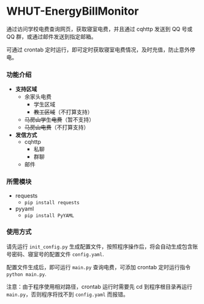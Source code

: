 # WHUT-EnergyBillMonitor

通过访问学校电费查询网页，获取寝室电费，并且通过 cqhttp 发送到 QQ 号或 QQ 群，或通过邮件发送到指定邮箱。

可通过 crontab 定时运行，即可定时获取寝室电费情况，及时充值，防止意外停电。

### 功能介绍

- **支持区域**
    - 余家头电费
        - 学生区域
        - ~~教工区域~~（不打算支持）
    - ~~马房山学生电费~~（暂不支持）
    - ~~马房山电费~~（不打算支持）
- **发信方式**
    - cqhttp
        - 私聊
        - 群聊
    - 邮件

### 所需模块

- requests
    - `pip install requests`
- pyyaml
    - `pip install PyYAML`

### 使用方式

请先运行 `init_config.py` 生成配置文件，按照程序操作后，将会自动生成包含账号密码、寝室号的配置文件 `config.yaml`.

配置文件生成后，即可运行 `main.py` 查询电费，可添加 crontab 定时运行指令 `python main.py`.

注意：由于程序使用相对路径，crontab 运行时需要先 cd 到程序根目录再运行 `main.py`，否则程序将找不到 `config.yaml` 而报错。